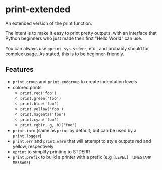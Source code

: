 # print-extended

An extended version of the print function.

The intent is to make it easy to print pretty outputs, with an interface
that Python beginners who just made their first "Hello World" can use.

You can always use `pprint`, `sys.stderr`, etc., and probably should for
complex usage. As stated, this is to be beginner-friendly.

## Features

- `print.group` and `print.endgroup` to create indentation levels
- colored prints
  - `print.red('foo')`
  - `print.green('foo')`
  - `print.blue('foo')`
  - `print.yellow('foo')`
  - `print.magenta('foo')`
  - `print.cyan('foo')`
  - `print.rgb(r, g, b)('foo')`
- `print.info` (same as `print` by default, but can be used by a `print.logger`)
- `print.err` and `print.warn` that will attempt to style outputs red and yellow, respectively
- `eprint` to simplify printing to STDERR
- `print.prefix` to build a printer with a prefix (e.g `[LEVEL] TIMESTAMP MESSAGE`)
